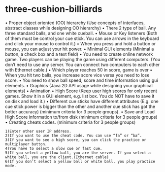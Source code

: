 # three-cushion-billiards
•	Proper  object  oriented  (OO)  hierarchy (Use  concepts  of  interfaces,  abstract  classes  while designing OO hierarchy)
•	There 2 type of ball. Any three standard balls, and one white cueball.
•	Mouse or Key listeners (Both of them must be control your cue stick. You can use arrows in the keyboard and click your mouse to control it.)
•	When you press and hold a button or mouse, you can adjust your hit power.
•	Minimal GUI elements (Minimal a button, a check box and a text field)
•	You need to create online network game. Two players can be playing the game using different computers. (You don’t need to use any server. You can connect two computers to each other with Ethernet cable.)
•	Which player reaches 50 in score, game is over
•	When you hit two balls, you increase score vice versa you need to lose score.
•	You need to show ball speed, score and time information using gui elements.
•	Graphics (Java 2D API usage while designing your graphical elements)
•	Animation
•	High Score (Keep user high scores for only recent games. Show it in a GUI element, e.g. list box. You do NOT have to save it on disk and load it.)
•	Different cue sticks have different attributes (E.g. one cue stick power is bigger than the other and another cue stick has got the better accuracy) (minimum criteria for 3 people groups).
•	Save and Load High Score information to/from disk (minimum criteria for 3 people groups)
•	Creating cheats codes. (minimum criteria for 3 people groups)

    1)Enter other user IP address.
    2)If you want to use the cheat code. You can use “fa” or “ba”.
    3)If you want to see a high score, you can click the practice or multiplayer button.
    4)You have to select a slow cue or fast cue.
    5)If you select a yellow ball, you are the server. If you select a white ball, you are the client.(Ethernet cable)
    6)If you don’t select a yellow ball or white ball, you play practice mode.
